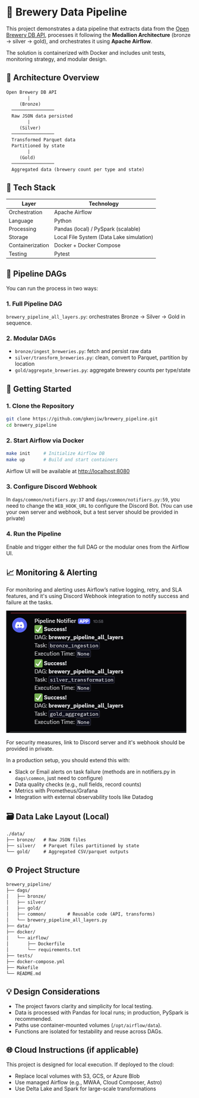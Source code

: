 
# 🍺 Brewery Data Pipeline

This project demonstrates a data pipeline that extracts data from the [Open Brewery DB API](https://www.openbrewerydb.org/), processes it following the **Medallion Architecture** (bronze → silver → gold), and orchestrates it using **Apache Airflow**.

The solution is containerized with Docker and includes unit tests, monitoring strategy, and modular design.

## 📐 Architecture Overview

```
Open Brewery DB API
        |
     (Bronze)
  ────────────────
  Raw JSON data persisted
        |
     (Silver)
  ────────────────
  Transformed Parquet data
  Partitioned by state
        |
     (Gold)
  ────────────────
  Aggregated data (brewery count per type and state)
```

## 🧰 Tech Stack

| Layer        | Technology      |
|--------------|-----------------|
| Orchestration | Apache Airflow |
| Language      | Python          |
| Processing    | Pandas (local) / PySpark (scalable) |
| Storage       | Local File System (Data Lake simulation) |
| Containerization | Docker + Docker Compose |
| Testing       | Pytest         |

## 🧪 Pipeline DAGs

You can run the process in two ways:

### 1. Full Pipeline DAG
`brewery_pipeline_all_layers.py`: orchestrates Bronze → Silver → Gold in sequence.

### 2. Modular DAGs
- `bronze/ingest_breweries.py`: fetch and persist raw data
- `silver/transform_breweries.py`: clean, convert to Parquet, partition by location
- `gold/aggregate_breweries.py`: aggregate brewery counts per type/state

## 🚀 Getting Started

### 1. Clone the Repository

```bash
git clone https://github.com/gkenjiw/brewery_pipeline.git
cd brewery_pipeline
```

### 2. Start Airflow via Docker

```bash
make init     # Initialize Airflow DB
make up       # Build and start containers
```

Airflow UI will be available at [http://localhost:8080](http://localhost:8080)

### 3. Configure Discord Webhook

In `dags/common/notifiers.py:37` and `dags/common/notifiers.py:59`, you need to change the `WEB_HOOK_URL` to configure the Discord Bot.
(You can use your own server and webhook, but a test server should be provided in private)

### 4. Run the Pipeline

Enable and trigger either the full DAG or the modular ones from the Airflow UI.

## 📈 Monitoring & Alerting

For monitoring and alerting uses Airflow’s native logging, retry, and SLA features, and it's using Discord Webhook integration to notify success and failure at the tasks.

![Discord notification demo](assets/image.png)

For security measures, link to Discord server and it's webhook should be provided in private.

In a production setup, you should extend this with:

- Slack or Email alerts on task failure (methods are in notifiers.py in `dags\common`, just need to configure)
- Data quality checks (e.g., null fields, record counts)
- Metrics with Prometheus/Grafana
- Integration with external observability tools like Datadog

## 🗃️ Data Lake Layout (Local)

```
./data/
├── bronze/   # Raw JSON files
├── silver/   # Parquet files partitioned by state
└── gold/     # Aggregated CSV/parquet outputs
```

## ⚙️ Project Structure

```
brewery_pipeline/
├── dags/
│   ├── bronze/
│   ├── silver/
│   ├── gold/
│   ├── common/        # Reusable code (API, transforms)
│   └── brewery_pipeline_all_layers.py
├── data/
├── docker/
│   └── airflow/
│       ├── Dockerfile
│       └── requirements.txt
├── tests/
├── docker-compose.yml
├── Makefile
└── README.md
```

## 💡 Design Considerations

- The project favors clarity and simplicity for local testing.
- Data is processed with Pandas for local runs; in production, PySpark is recommended.
- Paths use container-mounted volumes (`/opt/airflow/data`).
- Functions are isolated for testability and reuse across DAGs.

## 🌐 Cloud Instructions (if applicable)

This project is designed for local execution. If deployed to the cloud:

- Replace local volumes with S3, GCS, or Azure Blob
- Use managed Airflow (e.g., MWAA, Cloud Composer, Astro)
- Use Delta Lake and Spark for large-scale transformations
